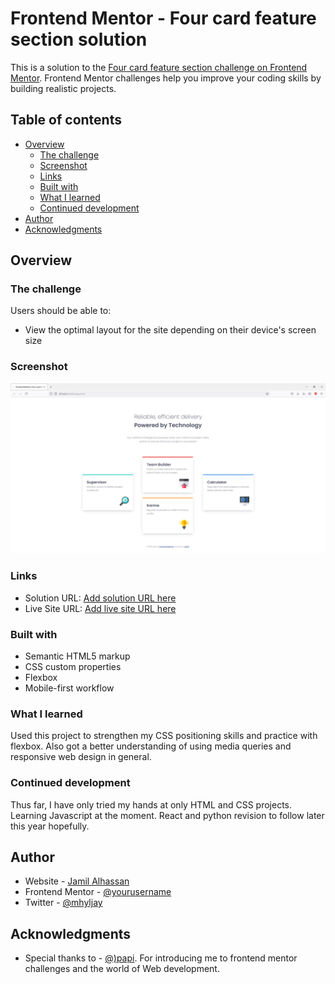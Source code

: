 # Frontend Mentor - Four card feature section solution

This is a solution to the [Four card feature section challenge on Frontend Mentor](https://www.frontendmentor.io/challenges/four-card-feature-section-weK1eFYK). Frontend Mentor challenges help you improve your coding skills by building realistic projects. 

## Table of contents

- [Overview](#overview)
  - [The challenge](#the-challenge)
  - [Screenshot](#screenshot)
  - [Links](#links)
  - [Built with](#built-with)
  - [What I learned](#what-i-learned)
  - [Continued development](#continued-development)
- [Author](#author)
- [Acknowledgments](#acknowledgments)

## Overview

### The challenge

Users should be able to:

- View the optimal layout for the site depending on their device's screen size

### Screenshot

![screenshot](./screenshot.png)


### Links

- Solution URL: [Add solution URL here](https://your-solution-url.com)
- Live Site URL: [Add live site URL here](https://your-live-site-url.com)


### Built with

- Semantic HTML5 markup
- CSS custom properties
- Flexbox
- Mobile-first workflow


### What I learned

Used this project to strengthen my CSS positioning skills and practice with flexbox. Also got a better understanding of using media queries and responsive web design in general.

### Continued development

Thus far, I have only tried my hands at only HTML and CSS projects. Learning Javascript at the moment. React and python revision to follow later this year hopefully.

## Author

- Website - [Jamil Alhassan](https://github.com/bjamyl)
- Frontend Mentor - [@yourusername](https://www.frontendmentor.io/profile/yourusername)
- Twitter - [@mhyljay](https://www.twitter.com/mhyljay)


## Acknowledgments

- Special thanks to - [@)papi](https://github.com/0papi). For introducing me to frontend mentor challenges and the world of Web development.

